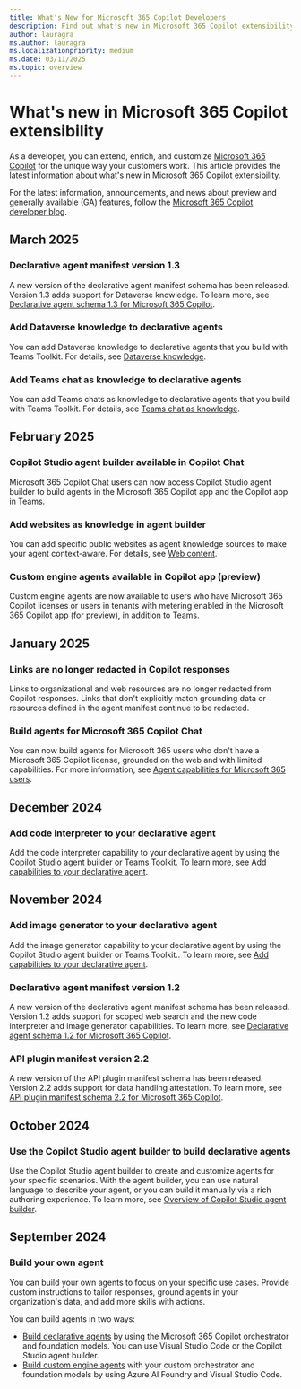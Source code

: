 ```yaml
---
title: What's New for Microsoft 365 Copilot Developers
description: Find out what's new in Microsoft 365 Copilot extensibility, including plugins, declarative agents, custom engine agents, connectors, and more.
author: lauragra
ms.author: lauragra
ms.localizationpriority: medium
ms.date: 03/11/2025
ms.topic: overview
---
```


# What's new in Microsoft 365 Copilot extensibility

As a developer, you can extend, enrich, and customize [Microsoft 365 Copilot](/microsoft-365-copilot/microsoft-365-copilot-overview) for the unique way your customers work. This article provides the latest information about what's new in Microsoft 365 Copilot extensibility.

For the latest information, announcements, and news about preview and generally available (GA) features, follow the [Microsoft 365 Copilot developer blog](https://devblogs.microsoft.com/microsoft365dev/category/microsoft-365-copilot/).

## March 2025

### Declarative agent manifest version 1.3

A new version of the declarative agent manifest schema has been released. Version 1.3 adds support for Dataverse knowledge. To learn more, see [Declarative agent schema 1.3 for Microsoft 365 Copilot](declarative-agent-manifest-1.3.md).

### Add Dataverse knowledge to declarative agents

You can add Dataverse knowledge to declarative agents that you build with Teams Toolkit. For details, see [Dataverse knowledge](add-agent-capabilities.md#dataverse-knowledge).

### Add Teams chat as knowledge to declarative agents

You can add Teams chats as knowledge to declarative agents that you build with Teams Toolkit. For details, see [Teams chat as knowledge](add-agent-capabilities.md#teams-chat-as-knowledge).

## February 2025

### Copilot Studio agent builder available in Copilot Chat

Microsoft 365 Copilot Chat users can now access Copilot Studio agent builder to build agents in the Microsoft 365 Copilot app and the Copilot app in Teams.

### Add websites as knowledge in agent builder

You can add specific public websites as agent knowledge sources to make your agent context-aware. For details, see [Web content](copilot-studio-agent-builder-build.md#web-content).

### Custom engine agents available in Copilot app (preview)

Custom engine agents are now available to users who have Microsoft 365 Copilot licenses or users in tenants with metering enabled in the Microsoft 365 Copilot app (for preview), in addition to Teams.

## January 2025

### Links are no longer redacted in Copilot responses

Links to organizational and web resources are no longer redacted from Copilot responses. Links that don't explicitly match grounding data or resources defined in the agent manifest continue to be redacted.

### Build agents for Microsoft 365 Copilot Chat

You can now build agents for Microsoft 365 users who don't have a Microsoft 365 Copilot license, grounded on the web and with limited capabilities. For more information, see [Agent capabilities for Microsoft 365 users](prerequisites.md#agent-capabilities-for-microsoft-365-users).

## December 2024

### Add code interpreter to your declarative agent

Add the code interpreter capability to your declarative agent by using the Copilot Studio agent builder or Teams Toolkit. To learn more, see [Add capabilities to your declarative agent](add-agent-capabilities.md).

## November 2024

### Add image generator to your declarative agent

Add the image generator capability to your declarative agent by using the Copilot Studio agent builder or Teams Toolkit.. To learn more, see [Add capabilities to your declarative agent](add-agent-capabilities.md).

### Declarative agent manifest version 1.2

A new version of the declarative agent manifest schema has been released. Version 1.2 adds support for scoped web search and the new code interpreter and image generator capabilities. To learn more, see [Declarative agent schema 1.2 for Microsoft 365 Copilot](declarative-agent-manifest-1.2.md).

### API plugin manifest version 2.2

A new version of the API plugin manifest schema has been released. Version 2.2 adds support for data handling attestation. To learn more, see [API plugin manifest schema 2.2 for Microsoft 365 Copilot](api-plugin-manifest-2.2.md).

## October 2024

### Use the Copilot Studio agent builder to build declarative agents

Use the Copilot Studio agent builder to create and customize agents for your specific scenarios. With the agent builder, you can use natural language to describe your agent, or you can build it manually via a rich authoring experience. To learn more, see [Overview of Copilot Studio agent builder](copilot-studio-agent-builder.md).

## September 2024

### Build your own agent

You can build your own agents to focus on your specific use cases. Provide custom instructions to tailor responses, ground agents in your organization's data, and add more skills with actions.

You can build agents in two ways:

- [Build declarative agents](overview-declarative-agent.md) by using the Microsoft 365 Copilot orchestrator and foundation models. You can use Visual Studio Code or the Copilot Studio agent builder.
- [Build custom engine agents](overview-custom-engine-agent.md) with your custom orchestrator and foundation models by using Azure AI Foundry and Visual Studio Code.
